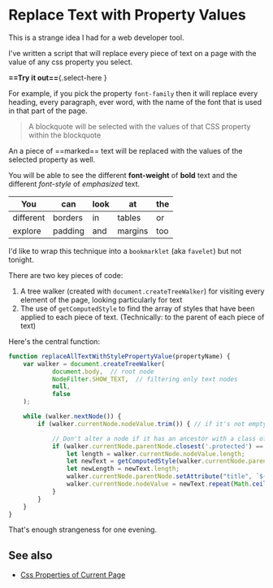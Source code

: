 ﻿# Replace Text with Property Values

This is a strange idea I had for a web developer tool.

I've written a script that will replace every piece of text on a page with the value of any css property you select.

**==Try it out==**{.select-here }

For example, if you pick the property `font-family` then it will replace every heading, every paragraph, ever word, with the name of the font that is used in that part of the page.

> A blockquote will be selected with the values of that CSS property within the blockquote

An a piece of ==marked== text will be replaced with the values of the selected property as well.

You will be able to see the different **font-weight** of **bold** text and the different *font-style* of *emphasized* text.

| You | can |look  |at  |the  |
|-----|-----|------|----|-----|
| different | borders  |in  | tables | or |
| explore | padding | and | margins | too |

I'd like to wrap this technique into a `bookmarklet` (aka `favelet`) but not tonight.

There are two key pieces of code:

1. A tree walker (created with `document.createTreeWalker`) for visiting every element of the page, looking particularly for text
2. The use of `getComputedStyle` to find the array of styles that have been applied to each piece of text. (Technically: to the parent of each piece of text)

Here's the central function:

```javascript
function replaceAllTextWithStylePropertyValue(propertyName) {
	var walker = document.createTreeWalker(
			document.body,  // root node
			NodeFilter.SHOW_TEXT,  // filtering only text nodes
			null,
			false
	);

	while (walker.nextNode()) {
		if (walker.currentNode.nodeValue.trim()) { // if it's not empty(whitespaced) node

			// Don't alter a node if it has an ancestor with a class of 'protected'
			if (walker.currentNode.parentNode.closest('.protected') == null) {
				let length = walker.currentNode.nodeValue.length;
				let newText = getComputedStyle(walker.currentNode.parentNode)[propertyName] + " ";
				let newLength = newText.length;
				walker.currentNode.parentNode.setAttribute("title", `${propertyName}: ${newText.trim()}`);
				walker.currentNode.nodeValue = newText.repeat(Math.ceil(length / newLength)).substring(0, length);
			}
		}
	}
}
```

That's enough strangeness for one evening.

<script>
function replaceAllTextWithStylePropertyValue(propertyName) {
	var walker = document.createTreeWalker(
			document.body,  // root node
			NodeFilter.SHOW_TEXT,  // filtering only text nodes
			null,
			false
	);

	while (walker.nextNode()) {
		if (walker.currentNode.nodeValue.trim()) { // if it's not empty(whitespaced) node
			let length = walker.currentNode.nodeValue.length;
			if (walker.currentNode.parentNode.closest('.protected') == null) {
				let newText = getComputedStyle(walker.currentNode.parentNode)[propertyName] + " ";
				let newLength = newText.length;
				walker.currentNode.parentNode.setAttribute("title", `${propertyName}: ${newText.trim()}`);
				walker.currentNode.nodeValue = newText.repeat(Math.ceil(length / newLength)).substring(0, length);
			}
		}
	}
}

function createPropertyList() {
	let dd = htmlToElement('<div class="protected">Select Property <select name="propertyNames" id="propertyNames"></select></div>');

	$('.select-here')[0].appendChild(dd);
	//document.body.appendChild(dd);
	const props = $id('propertyNames');
	addOption(props, "(pick one)");
	for(const pp of getComputedStyle(document.body)) {
		addOption(props, pp);
	}
	props.addEventListener('change', function(e) {
		if (this.value != "(pick one)") {
			replaceAllTextWithStylePropertyValue(this.value);
		}
	});
}

function addOption(props, text) {
	let option = document.createElement("option");
	option.text = text;
	option.value = text;
	props.add(option);
}

/* ####################### */
/* ####################### */
/* ## utility functions ## */
/* ####################### */
/*    #################    */
/*       ###########       */
/*          #####          */
/*            #            */

function $(selector) {
	return document.querySelectorAll(selector);
}

function $id(id) {
	return document.getElementById(id);
}

function htmlToElement(html) {
	var template = document.createElement("template");
	html = html.trim(); // Never return a text node of whitespace as the result
	template.innerHTML = html;
	return template.content.firstChild;
}

/*            #            */
/*          #####          */
/*       ###########       */
/*    #################    */
/* ####################### */
/* ## utility functions ## */
/* ####################### */
/* ####################### */

createPropertyList();

</script>
<style class='protected'>
.protected {
margin: 0 auto;
text-align:center;
}
</style>

## See also

- [Css Properties of Current Page](css_properties_of_current_page.md)
